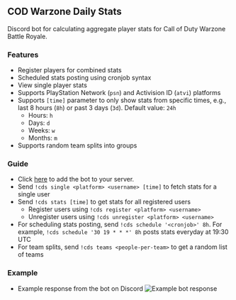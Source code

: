 ## COD Warzone Daily Stats
Discord bot for calculating aggregate player stats for Call of Duty Warzone Battle Royale.

### Features
- Register players for combined stats
- Scheduled stats posting using cronjob syntax
- View single player stats
- Supports PlayStation Network (`psn`) and Activision ID (`atvi`) platforms
- Supports `[time]` parameter to only show stats from  specific times, e.g., last 8 hours (`8h`) or past 3 days (`3d`). Default value: `24h`
  - Hours: `h`
  - Days: `d`
  - Weeks: `w`
  - Months: `m`
- Supports random team splits into groups

### Guide
- Click [here](https://discordapp.com/oauth2/authorize?scope=bot&client_id=711383069160112128) to add the bot to your server.
- Send `!cds single <platform> <username> [time]` to fetch stats for a single user
- Send `!cds stats [time]` to get stats for all registered users
  - Register users using `!cds register <platform> <username>`
  - Unregister users using `!cds unregister <platform> <username>`
- For scheduling stats posting, send `!cds schedule '<cronjob>' 8h`. For example, `!cds schedule '30 19 * * *' 8h` posts stats everyday at 19:30 UTC
- For team splits, send `!cds teams <people-per-team>` to get a random list of teams

### Example
- Example response from the bot on Discord
![Example bot response](https://github.com/Haroon96/cod-daily-stats/raw/gh-pages/img/example.png)